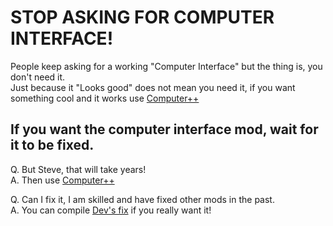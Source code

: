 # STOP ASKING FOR COMPUTER INTERFACE!

People keep asking for a working "Computer Interface" but the thing is, you don't need it.        
Just because it "Looks good" does not mean you need it, if you want something cool and it works use [Computer++](https://github.com/KyleTheScientist/ComputerPlusPlus/)

## If you want the computer interface mod, wait for it to be fixed.

Q. But Steve, that will take years!      
A. Then use [Computer++](https://github.com/KyleTheScientist/ComputerPlusPlus/)

Q. Can I fix it, I am skilled and have fixed other mods in the past.        
A. You can compile [Dev's fix](https://github.com/developer9998/ComputerInterface) if you really want it!
